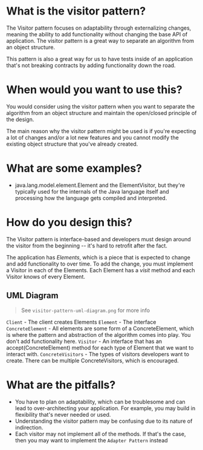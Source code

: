 # What is the visitor pattern?

The Visitor pattern focuses on adaptability through externalizing changes, meaning the ability to add functionality without changing the base API of application. The visitor pattern is a great way to separate an algorithm from an object structure.

This pattern is also a great way for us to have tests inside of an application that's not breaking contracts by adding functionality down the road.

# When would you want to use this?

You would consider using the visitor pattern when you want to separate the algorithm from an object structure and maintain the open/closed principle of the design. 

The main reason why the visitor pattern might be used is if you're expecting a lot of changes and/or a lot new features and you cannot modify the existing object structure that you've already created.

# What are some examples?

* java.lang.model.element.Element and the ElementVisitor, but they're typically used for the internals of the Java language itself and processing how the language gets compiled and interpreted.

# How do you design this?

The Visitor pattern is interface-based and developers must design around the visitor from the beginning -- it's hard to retrofit after the fact.

The application has _Elements_, which is a piece that is expected to change and add functionality to over time. To add the change, you must implement a Visitor in each of the Elements. Each Element has a _visit_ method and each Visitor knows of every Element.

## UML Diagram

> See `visitor-pattern-uml-diagram.png` for more info

`Client` - The client creates Elements
`Element` -  The interface
`ConcreteElement` - All elements are some form of a ConcreteElement, which is where the pattern and abstraction of the algorithm comes into play. You don't add functionality here.
`Visitor` - An interface that has an accept(ConcreteElement) method for each type of Element that we want to interact with.
`ConcreteVisitors` - The types of visitors developers want to create. There can be multiple ConcreteVisitors, which is encouraged. 

# What are the pitfalls?

* You have to plan on adaptability, which can be troublesome and can lead to over-architecting your application. For example, you may build in flexibility that's never needed or used.
* Understanding the visitor pattern may be confusing due to its nature of indirection.
* Each visitor may not implement all of the methods. If that's the case, then you may want to implement the `Adapter Pattern` instead